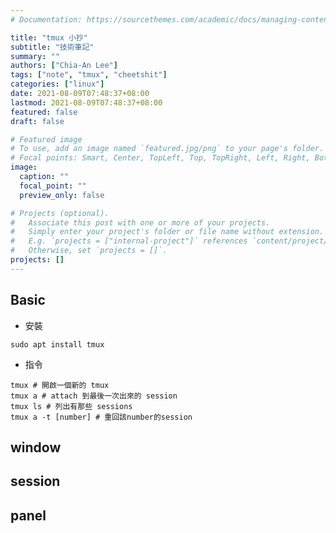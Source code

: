 ```yaml
---
# Documentation: https://sourcethemes.com/academic/docs/managing-content/

title: "tmux 小抄"
subtitle: "技術筆記"
summary: ""
authors: ["Chia-An Lee"]
tags: ["note", "tmux", "cheetshit"]
categories: ["linux"]
date: 2021-08-09T07:48:37+08:00
lastmod: 2021-08-09T07:48:37+08:00
featured: false
draft: false

# Featured image
# To use, add an image named `featured.jpg/png` to your page's folder.
# Focal points: Smart, Center, TopLeft, Top, TopRight, Left, Right, BottomLeft, Bottom, BottomRight.
image:
  caption: ""
  focal_point: ""
  preview_only: false

# Projects (optional).
#   Associate this post with one or more of your projects.
#   Simply enter your project's folder or file name without extension.
#   E.g. `projects = ["internal-project"]` references `content/project/deep-learning/index.md`.
#   Otherwise, set `projects = []`.
projects: []
---
```


## Basic
- 安裝
```shell
sudo apt install tmux
```
- 指令
```shell
tmux # 開啟一個新的 tmux
tmux a # attach 到最後一次出來的 session
tmux ls # 列出有那些 sessions
tmux a -t [number] # 重回該number的session
```

## window

## session

## panel
